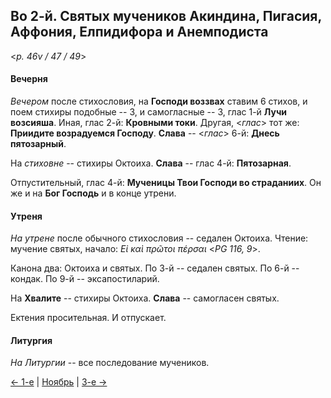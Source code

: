 ## Во 2-й. Святых мучеников Акиндина, Пигасия, Аффония, Елпидифора и Анемподиста

<*p. 46v / 47 / 49*>

#### Вечерня

*Вечером* после стихословия, на **Господи воззвах** ставим 6 стихов, и поем стихиры подобные -- 3, 
и самогласные -- 3, глас 1-й **Лучи возсияша**. Иная, глас 2-й: **Кровными токи**. 
Другая, <*глас*> тот же: **Приидите возрадуемся Господу**. 
**Слава** -- <*глас*> 6-й: **Днесь пятозарный**. 

На *стиховне* -- стихиры Октоиха. **Слава** -- глас 4-й: **Пятозарная**.  

Отпустительный, глас 4-й: **Мученицы Твои Господи во страданиих**.
Он же и на **Бог Господь** и в конце утрени. 

#### Утреня

*На утрене* после обычного стихословия -- седален Октоиха. 
Чтение: мучение святых, начало: *Εἰ καὶ πρῶτοι πέρσαι* <*PG 116, 9*>. 

Канона два: Октоиха и святых. 
По 3-й -- седален святых. 
По 6-й -- кондак. 
По 9-й -- эксапостиларий. 

На **Хвалите** -- стихиры Октоиха. **Слава** -- самогласен святых. 

Ектения просительная. И отпускает. 

#### Литургия

*На Литургии* -- все последование мучеников. 

[← 1-е](11_01_MES.ru.md) | [Ноябрь](README.md#2-й) | [3-е →](11_03_MES.ru.md)
